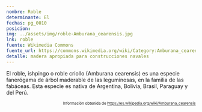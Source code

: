```yaml
---
nombre: Roble
determinante: El
fechas: pg_0010
posicion: 
img: ../assets/img/roble-Amburana_cearensis.jpg
lnk: roble
fuente: Wikimedia Commons
fuente_url: https://commons.wikimedia.org/wiki/Category:Amburana_cearensis#/media/File:Amburana_cearensis.jpg
detalle: madera apropiada para construcciones navales
---
```


<p>El roble, ishpingo o roble criollo (Amburana cearensis) es una especie fanerógama de árbol maderable de las leguminosas, en la familia de las fabáceas. Esta especie es nativa de Argentina, Bolivia, Brasil, Paraguay y del Perú.</p>
<p style="font-size: 10px; text-align:right;">Información obtenida de <a href="https://es.wikipedia.org/wiki/Amburana_cearensis" target="_blank">https://es.wikipedia.org/wiki/Amburana_cearensis</a></p>

